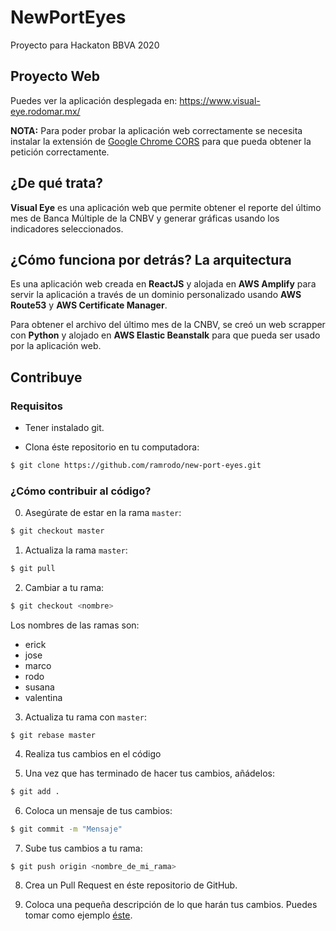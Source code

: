 # NewPortEyes
Proyecto para Hackaton BBVA 2020

## Proyecto Web

Puedes ver la aplicación desplegada en: https://www.visual-eye.rodomar.mx/

**NOTA:** Para poder probar la aplicación web correctamente se necesita instalar la extensión de [Google Chrome CORS](https://chrome.google.com/webstore/detail/allow-cors-access-control/lhobafahddgcelffkeicbaginigeejlf?hl=es) para que pueda obtener la petición correctamente.

## ¿De qué trata?

**Visual Eye** es una aplicación web que permite obtener el reporte del último mes de Banca Múltiple de la CNBV y generar gráficas usando los indicadores seleccionados.

## ¿Cómo funciona por detrás? La arquitectura

Es una aplicación web creada en **ReactJS** y alojada en **AWS Amplify** para servir la aplicación a través de un dominio personalizado usando **AWS Route53** y **AWS Certificate Manager**.

Para obtener el archivo del último mes de la CNBV, se creó un web scrapper con **Python** y alojado en **AWS Elastic Beanstalk** para que pueda ser usado por la aplicación web.

## Contribuye

### Requisitos

- Tener instalado git.

- Clona éste repositorio en tu computadora:
```bash
$ git clone https://github.com/ramrodo/new-port-eyes.git
```

### ¿Cómo contribuir al código?

0. Asegúrate de estar en la rama `master`:

```bash
$ git checkout master
```

1. Actualiza la rama `master`:

```bash
$ git pull
```

2. Cambiar a tu rama:

```bash
$ git checkout <nombre>
```

Los nombres de las ramas son:
- erick
- jose
- marco
- rodo
- susana
- valentina

3. Actualiza tu rama con `master`:

```
$ git rebase master
```

4. Realiza tus cambios en el código

5. Una vez que has terminado de hacer tus cambios, añádelos:

```bash
$ git add .
```

6. Coloca un mensaje de tus cambios:

```bash
$ git commit -m "Mensaje"
```

7. Sube tus cambios a tu rama:

```bash
$ git push origin <nombre_de_mi_rama>
```

8. Crea un Pull Request en éste repositorio de GitHub.

9. Coloca una pequeña descripción de lo que harán tus cambios. Puedes tomar como ejemplo [éste](https://github.com/ramrodo/new-port-eyes/pull/1).
